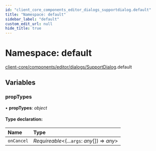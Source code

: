 ```yaml
---
id: "client_core_components_editor_dialogs_supportdialog.default"
title: "Namespace: default"
sidebar_label: "default"
custom_edit_url: null
hide_title: true
---
```


# Namespace: default

[client-core/components/editor/dialogs/SupportDialog](client_core_components_editor_dialogs_supportdialog.md).default

## Variables

### propTypes

• **propTypes**: *object*

#### Type declaration:

Name | Type |
:------ | :------ |
`onCancel` | *Requireable*<(...`args`: *any*[]) => *any*\> |

